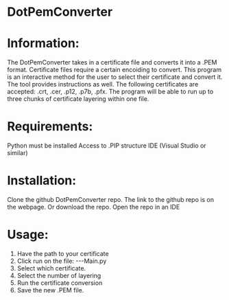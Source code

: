# DotPemConverter

# Information:
The DotPemConverter takes in a certificate file and converts it into a .PEM format. Certificate files require a certain encoiding to convert. This program is an interactive method for the user to select their certificate and convert it. The tool provides instructions as well. The following certificates are accepted: 
.crt, .cer, .p12, .p7b, .pfx. The program will be able to run up to three chunks of certificate layering within one file.  

# Requirements:
Python must be installed
Access to .PIP structure
IDE (Visual Studio or similar)

# Installation:
Clone the github DotPemConverter repo. The link to the github repo is on the webpage. Or download the repo. 
Open the repo in an IDE

# Usage:
1. Have the path to your certificate
2. Click run on the file: ---Main.py
3. Select which certificate.
4. Select the number of layering
5. Run the certificate conversion
6. Save the new .PEM file. 
